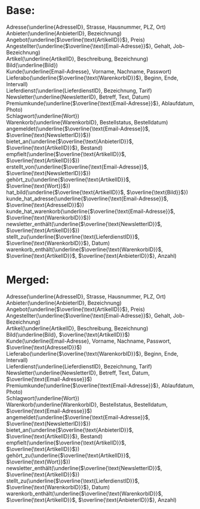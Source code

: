 # Base: 

Adresse(\underline{AdresseID}, Strasse, Hausnummer, PLZ, Ort)  
Anbieter(\underline{AnbieterID}, Bezeichnung)  
Angebot(\underline{$\overline{\text{ArtikelID}}$}, Preis)  
Angestellter(\underline{$\overline{\text{Email-Adresse}}$}, Gehalt, Job-Bezeichnung)  
Artikel(\underline{ArtikelID}, Beschreibung, Bezeichnung)  
Bild(\underline{Bild})  
Kunde(\underline{Email-Adresse}, Vorname, Nachname, Passwort)  
Lieferabo(\underline{$\overline{\text{WarenkorbID}}$}, Beginn, Ende, Intervall)  
Lieferdienst(\underline{LieferdienstID}, Bezeichnung, Tarif)  
Newsletter(\underline{NewsletterID}, Betreff, Text, Datum)  
Premiumkunde(\underline{$\overline{\text{Email-Adresse}}$}, Ablaufdatum, Photo)  
Schlagwort(\underline{Wort})  
Warenkorb(\underline{WarenkorbID}, Bestellstatus, Bestelldatum)  
angemeldet(\underline{$\overline{\text{Email-Adresse}}$, $\overline{\text{NewsletterID}}$})  
bietet\_an(\underline{$\overline{\text{AnbieterID}}$, $\overline{\text{ArtikelID}}$}, Bestand)  
empfielt(\underline{$\overline{\text{ArtikelID}}$, $\overline{\text{ArtikelID}}$})  
erstellt\_von(\underline{$\overline{\text{Email-Adresse}}$, $\overline{\text{NewsletterID}}$})  
gehört\_zu(\underline{$\overline{\text{ArtikelID}}$, $\overline{\text{Wort}}$})  
hat\_bild(\underline{$\overline{\text{ArtikelID}}$, $\overline{\text{Bild}}$})  
kunde\_hat\_adresse(\underline{$\overline{\text{Email-Adresse}}$, $\overline{\text{AdresseID}}$})  
kunde\_hat\_warenkorb(\underline{$\overline{\text{Email-Adresse}}$, $\overline{\text{WarenkorbID}}$})  
newsletter\_enthält(\underline{$\overline{\text{NewsletterID}}$, $\overline{\text{ArtikelID}}$})  
stellt\_zu(\underline{$\overline{\text{LieferdienstID}}$, $\overline{\text{WarenkorbID}}$}, Datum)  
warenkorb\_enthält(\underline{$\overline{\text{WarenkorbID}}$, $\overline{\text{ArtikelID}}$, $\overline{\text{AnbieterID}}$}, Anzahl)  

# Merged:

Adresse(\underline{AdresseID}, Strasse, Hausnummer, PLZ, Ort)  
Anbieter(\underline{AnbieterID}, Bezeichnung)  
Angebot(\underline{$\overline{\text{ArtikelID}}$}, Preis)  
Angestellter(\underline{$\overline{\text{Email-Adresse}}$}, Gehalt, Job-Bezeichnung)  
Artikel(\underline{ArtikelID}, Beschreibung, Bezeichnung)  
Bild(\underline{Bild}, $\overline{\text{ArtikelID}}$)  
Kunde(\underline{Email-Adresse}, Vorname, Nachname, Passwort, $\overline{\text{AdresseID}}$)  
Lieferabo(\underline{$\overline{\text{WarenkorbID}}$}, Beginn, Ende, Intervall)  
Lieferdienst(\underline{LieferdienstID}, Bezeichnung, Tarif)  
Newsletter(\underline{NewsletterID}, Betreff, Text, Datum, $\overline{\text{Email-Adresse}}$)  
Premiumkunde(\underline{$\overline{\text{Email-Adresse}}$}, Ablaufdatum, Photo)  
Schlagwort(\underline{Wort})  
Warenkorb(\underline{WarenkorbID}, Bestellstatus, Bestelldatum, $\overline{\text{Email-Adresse}}$)  
angemeldet(\underline{$\overline{\text{Email-Adresse}}$, $\overline{\text{NewsletterID}}$})  
bietet\_an(\underline{$\overline{\text{AnbieterID}}$, $\overline{\text{ArtikelID}}$}, Bestand)  
empfielt(\underline{$\overline{\text{ArtikelID}}$, $\overline{\text{ArtikelID}}$})  
gehört\_zu(\underline{$\overline{\text{ArtikelID}}$, $\overline{\text{Wort}}$})  
newsletter\_enthält(\underline{$\overline{\text{NewsletterID}}$, $\overline{\text{ArtikelID}}$})  
stellt\_zu(\underline{$\overline{\text{LieferdienstID}}$, $\overline{\text{WarenkorbID}}$}, Datum)  
warenkorb\_enthält(\underline{$\overline{\text{WarenkorbID}}$, $\overline{\text{ArtikelID}}$, $\overline{\text{AnbieterID}}$}, Anzahl)  
